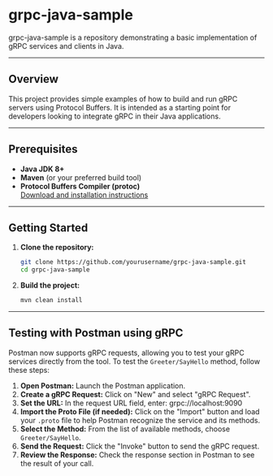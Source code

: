 # grpc-java-sample

grpc-java-sample is a repository demonstrating a basic implementation of gRPC services and clients in Java.

---

## Overview

This project provides simple examples of how to build and run gRPC servers using Protocol Buffers. It is intended as a starting point for developers looking to integrate gRPC in their Java applications.

---

## Prerequisites

- **Java JDK 8+**
- **Maven** (or your preferred build tool)
- **Protocol Buffers Compiler (protoc)**  
  [Download and installation instructions](https://developers.google.com/protocol-buffers)

---

## Getting Started

1. **Clone the repository:**

    ```bash
    git clone https://github.com/yourusername/grpc-java-sample.git
    cd grpc-java-sample
2. **Build the project:**

    ```bash
    mvn clean install

---

## Testing with Postman using gRPC

Postman now supports gRPC requests, allowing you to test your gRPC services directly from the tool. To test the `Greeter/SayHello` method, follow these steps:

1. **Open Postman:** Launch the Postman application.
2. **Create a gRPC Request:** Click on "New" and select "gRPC Request".
3. **Set the URL:** In the request URL field, enter:
grpc://localhost:9090
4. **Import the Proto File (if needed):** Click on the "Import" button and load your `.proto` file to help Postman recognize the service and its methods.
5. **Select the Method:** From the list of available methods, choose `Greeter/SayHello`.
6. **Send the Request:** Click the "Invoke" button to send the gRPC request.
7. **Review the Response:** Check the response section in Postman to see the result of your call.
